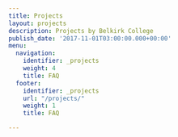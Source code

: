 ```yaml
---
title: Projects
layout: projects
description: Projects by Belkirk College
publish_date: '2017-11-01T03:00:00.000+00:00'
menu:
  navigation:
    identifier: _projects
    weight: 4
    title: FAQ
  footer:
    identifier: _projects
    url: "/projects/"
    weight: 1
    title: FAQ

---
```

